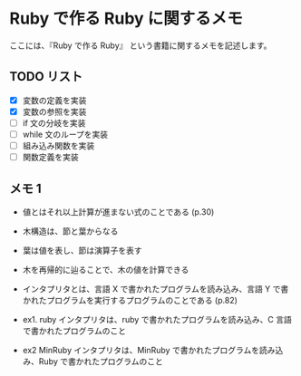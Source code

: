 # Ruby で作る Ruby に関するメモ

ここには、『Ruby で作る Ruby』 という書籍に関するメモを記述します。

## TODO リスト

- [x] 変数の定義を実装
- [x] 変数の参照を実装
- [ ] if 文の分岐を実装
- [ ] while 文のループを実装
- [ ] 組み込み関数を実装
- [ ] 関数定義を実装

## メモ 1

- 値とはそれ以上計算が進まない式のことである (p.30)
- 木構造は、節と葉からなる
- 葉は値を表し、節は演算子を表す
- 木を再帰的に辿ることで、木の値を計算できる

- インタプリタとは、言語 X で書かれたプログラムを読み込み、言語 Y で書かれたプログラムを実行するプログラムのことである (p.82)
- ex1. ruby インタプリタは、ruby で書かれたプログラムを読み込み、C 言語で書かれたプログラムのこと
- ex2 MinRuby インタプリタは、MinRuby で書かれたプログラムを読み込み、Ruby で書かれたプログラムのこと

